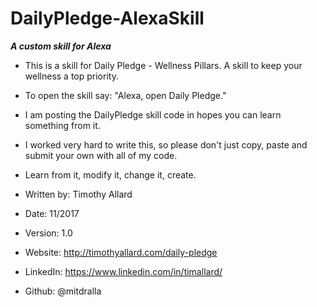 # DailyPledge-AlexaSkill
***A custom skill for Alexa***

 * This is a skill for Daily Pledge - Wellness Pillars. A skill to keep your wellness a top priority.
 * To open the skill say: "Alexa, open Daily Pledge."

 * I am posting the DailyPledge skill code in hopes you can learn something from it.
 * I worked very hard to write this, so please don't just copy, paste and submit your own with all of my code.
 * Learn from it, modify it, change it, create.
 
 * Written by:  Timothy Allard
 * Date:        11/2017
 * Version:     1.0
 * Website:     http://timothyallard.com/daily-pledge
 * LinkedIn:    https://www.linkedin.com/in/timallard/
 * Github:      @mitdralla
 
